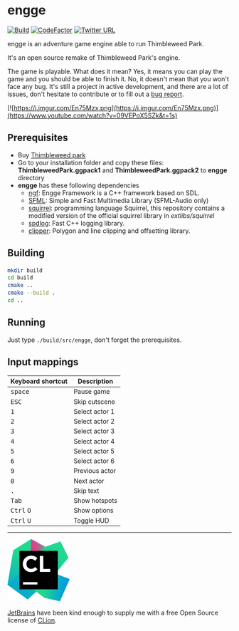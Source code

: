 # engge

[![Build](https://github.com/scemino/engge/workflows/Build/badge.svg)](https://github.com/scemino/engge/actions)
[![CodeFactor](https://www.codefactor.io/repository/github/scemino/engge/badge)](https://www.codefactor.io/repository/github/scemino/engge)
[![Twitter URL](https://img.shields.io/twitter/url?style=social&url=https%3A%2F%2Ftwitter.com%2Fengge_the_game)](https://twitter.com/engge_the_game)

engge is an adventure game engine able to run Thimbleweed Park.

It's an open source remake of Thimbleweed Park's engine.

The game is playable. What does it mean? Yes, it means you can play the game and you should be able to finish it. No, it doesn't mean that you won't face any bug.
It's still a project in active development, and there are a lot of issues, don't hesitate to contribute or to fill out a [bug report](https://github.com/scemino/engge/issues/new/choose).


[![https://i.imgur.com/En75Mzx.png](https://i.imgur.com/En75Mzx.png)](https://www.youtube.com/watch?v=09VEPoX5SZk&t=1s)

## Prerequisites

* Buy [Thimbleweed park](https://thimbleweedpark.com)
* Go to your installation folder and copy these files:  **ThimbleweedPark.ggpack1** and **ThimbleweedPark.ggpack2** to **engge** directory
* **engge** has these following dependencies
  * [ngf](https://github.com/scemino/EnggeFramework/): Engge Framework is a C++ framework based on SDL.
  * [SFML](https://www.sfml-dev.org/): Simple and Fast Multimedia Library (SFML-Audio only)
  * [squirrel](http://www.squirrel-lang.org/): programming language Squirrel, this repository contains a modified version of the official squirrel library in *extlibs/squirrel*
  * [spdlog](https://github.com/gabime/spdlog): Fast C++ logging library.
  * [clipper](https://sourceforge.net/projects/polyclipping/): Polygon and line clipping and offsetting library.

## Building

```bash
mkdir build
cd build
cmake ..
cmake --build .
cd ..
```

## Running

Just type `./build/src/engge`, don't forget the prerequisites.

## Input mappings

| Keyboard shortcut            |      Description      |
|------------------------------|-----------------------|
| <kbd>space</kbd>             |  Pause game           |
| <kbd>ESC</kbd>               |  Skip cutscene        |
| <kbd>1</kbd>                 |  Select actor 1       |
| <kbd>2</kbd>                 |  Select actor 2       |
| <kbd>3</kbd>                 |  Select actor 3       |
| <kbd>4</kbd>                 |  Select actor 4       |
| <kbd>5</kbd>                 |  Select actor 5       |
| <kbd>6</kbd>                 |  Select actor 6       |
| <kbd>9</kbd>                 |  Previous actor       |
| <kbd>0</kbd>                 |  Next actor           |
| <kbd>.</kbd>                 |  Skip text            |
| <kbd>Tab</kbd>               |  Show hotspots        |
| <kbd>Ctrl</kbd> <kbd>O</kbd> |  Show options         |
| <kbd>Ctrl</kbd> <kbd>U</kbd> |  Toggle HUD           |

---

![CLion](https://github.com/JetBrains/logos/blob/master/web/clion/clion.svg)

[JetBrains](https://www.jetbrains.com/) have been kind enough to supply me with a free Open Source license of [CLion](https://www.jetbrains.com/clion).
